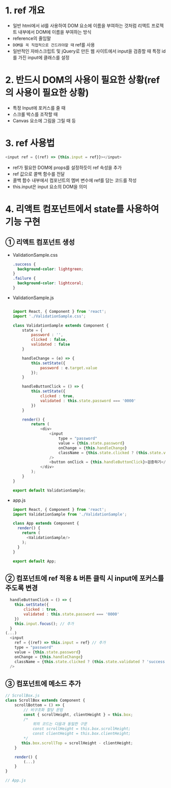 # 1. ref 개요
- 일반 html에서 id를 사용하여 DOM 요소에 이름을 부여하는 것처럼 리액트 프로젝트 내부에서 DOM에 이름을 부여하는 방식
- reference의 줄임말
- `DOM을 꼭 직접적으로 건드려야할 때` ref를 사용
- 일반적인 자바스크립트 및 jQuery로 만든 웹 사이트에서 input을 검증할 때 특정 id를 가진 input에 클래스를 설정

# 2. 반드시 DOM의 사용이 필요한 상황(ref의 사용이 필요한 상황)
- 특정 Input에 포커스를 줄 때
- 스크롤 박스를 조작할 때
- Canvas 요소에 그림을 그릴 때 등

# 3. ref 사용법
```js
<input ref = {(ref) => {this.input = ref}}></input>
```
- ref가 필요한 DOM에 props를 설정하듯이 ref 속성을 추가
- ref 값으로 콜백 함수를 전달
- 콜백 함수 내부에서 컴포넌트의 멤버 변수에 ref를 담는 코드를 작성
- this.input은 input 요소의 DOM을 의미

# 4. 리액트 컴포넌트에서 state를 사용하여 기능 구현
## ① 리액트 컴포넌트 생성
- ValidationSample.css
  ```css
  .success {
    background-color: lightgreen;
  }
  .failure {
    background-color: lightcoral;
  }
  ```
- ValidationSample.js
  ```js

  import React, { Component } from 'react';
  import './ValidationSample.css';

  class ValidationSample extends Component {
      state = {
          password : '',
          clicked : false,
          validated : false
      }

      handleChange = (e) => {
          this.setState({
              password : e.target.value
          });
      }

      handleButtonClick = () => {
          this.setState({
              clicked : true,
              validated : this.state.password === '0000'
          })
      }

      render() {
          return (
              <div>
                  <input
                      type = "password"
                      value = {this.state.password}
                      onChange = {this.handleChange}
                      className = {this.state.clicked ? (this.state.validated ? 'success' : 'failure') : ''}
                  />
                  <button onClick = {this.handleButtonClick}>검증하기</button>
              </div>
          );
      }
  }

  export default ValidationSample;
  ```
- app.js
  ```js
  import React, { Component } from 'react';
  import ValidationSample from './ValidationSample';

  class App extends Component {
    render() {
      return (
        <ValidationSample/>
      );
    }
  }

  export default App;
  ```
## ② 컴포넌트에 ref 적용 & 버튼 클릭 시 input에 포커스를 주도록 변경
```js
  handleButtonClick = () => {
    this.setState({
        clicked : true,
        validated : this.state.password === '0000'
    })
    this.input.focus(); // 추가
  }
(...)
  <input
    ref = {(ref) => this.input = ref} // 추가
    type = "password"
    value = {this.state.password}
    onChange = {this.handleChange}
    className = {this.state.clicked ? (this.state.validated ? 'success' : 'failure') : ''}
  />
```
## ③ 컴포넌트에 메소드 추가
```js
// ScrollBox.js
class ScrollBox extends Component {
    scrollBottom = () => {
        // 비구조화 할당 문법
        const { scrollHeight, clientHeight } = this.box;
        /*
            위의 코드는 다음과 동일한 구문
            const scrollHeight = this.box.scrollHeight;
            const clientHeight = this.box.clientHeight;
        */
       this.box.scrollTop = scrollHeight - clientHeight;
    }

    render() {
        (...)
    }
}
```
```js
// App.js
```
